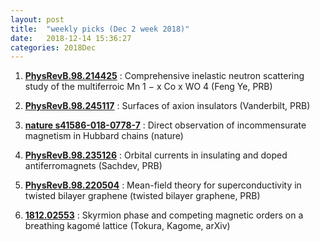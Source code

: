 ```yaml
---
layout: post
title:  "weekly picks (Dec 2 week 2018)"
date:   2018-12-14 15:36:27
categories: 2018Dec
---
```


1. **[PhysRevB.98.214425](https://journals.aps.org/prb/abstract/10.1103/PhysRevB.98.214425)** : Comprehensive inelastic neutron scattering study of the multiferroic Mn 1 − x Co x WO 4 (Feng Ye, PRB)

1. **[PhysRevB.98.245117](https://journals.aps.org/prb/abstract/10.1103/PhysRevB.98.245117)** : Surfaces of axion insulators (Vanderbilt, PRB)

1. **[nature s41586-018-0778-7](https://www.nature.com/articles/s41586-018-0778-7)** : Direct observation of incommensurate magnetism in Hubbard chains (nature)

1. **[PhysRevB.98.235126](https://journals.aps.org/prb/abstract/10.1103/PhysRevB.98.235126)** : Orbital currents in insulating and doped antiferromagnets (Sachdev, PRB)
			
1. **[PhysRevB.98.220504](https://journals.aps.org/prb/abstract/10.1103/PhysRevB.98.220504)** : Mean-field theory for superconductivity in twisted bilayer graphene (twisted bilayer graphene, PRB)

1. **[1812.02553](https://arxiv.org/abs/1812.02553)** : Skyrmion phase and competing magnetic orders on a breathing kagomé lattice (Tokura, Kagome, arXiv)

